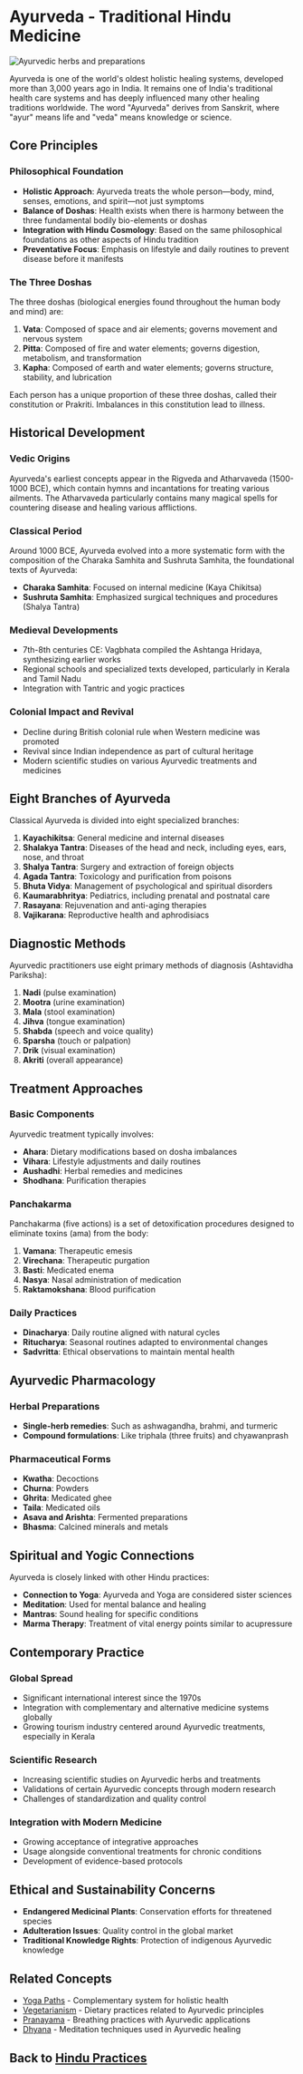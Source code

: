 # Ayurveda - Traditional Hindu Medicine

![Ayurvedic herbs and preparations](ayurveda_herbs.jpg)

Ayurveda is one of the world's oldest holistic healing systems, developed more than 3,000 years ago in India. It remains one of India's traditional health care systems and has deeply influenced many other healing traditions worldwide. The word "Ayurveda" derives from Sanskrit, where "ayur" means life and "veda" means knowledge or science.

## Core Principles

### Philosophical Foundation

- **Holistic Approach**: Ayurveda treats the whole person—body, mind, senses, emotions, and spirit—not just symptoms
- **Balance of Doshas**: Health exists when there is harmony between the three fundamental bodily bio-elements or doshas
- **Integration with Hindu Cosmology**: Based on the same philosophical foundations as other aspects of Hindu tradition
- **Preventative Focus**: Emphasis on lifestyle and daily routines to prevent disease before it manifests

### The Three Doshas

The three doshas (biological energies found throughout the human body and mind) are:

1. **Vata**: Composed of space and air elements; governs movement and nervous system
2. **Pitta**: Composed of fire and water elements; governs digestion, metabolism, and transformation
3. **Kapha**: Composed of earth and water elements; governs structure, stability, and lubrication

Each person has a unique proportion of these three doshas, called their constitution or Prakriti. Imbalances in this constitution lead to illness.

## Historical Development

### Vedic Origins

Ayurveda's earliest concepts appear in the Rigveda and Atharvaveda (1500-1000 BCE), which contain hymns and incantations for treating various ailments. The Atharvaveda particularly contains many magical spells for countering disease and healing various afflictions.

### Classical Period

Around 1000 BCE, Ayurveda evolved into a more systematic form with the composition of the Charaka Samhita and Sushruta Samhita, the foundational texts of Ayurveda:

- **Charaka Samhita**: Focused on internal medicine (Kaya Chikitsa)
- **Sushruta Samhita**: Emphasized surgical techniques and procedures (Shalya Tantra)

### Medieval Developments

- 7th-8th centuries CE: Vagbhata compiled the Ashtanga Hridaya, synthesizing earlier works
- Regional schools and specialized texts developed, particularly in Kerala and Tamil Nadu
- Integration with Tantric and yogic practices

### Colonial Impact and Revival

- Decline during British colonial rule when Western medicine was promoted
- Revival since Indian independence as part of cultural heritage
- Modern scientific studies on various Ayurvedic treatments and medicines

## Eight Branches of Ayurveda

Classical Ayurveda is divided into eight specialized branches:

1. **Kayachikitsa**: General medicine and internal diseases
2. **Shalakya Tantra**: Diseases of the head and neck, including eyes, ears, nose, and throat
3. **Shalya Tantra**: Surgery and extraction of foreign objects
4. **Agada Tantra**: Toxicology and purification from poisons
5. **Bhuta Vidya**: Management of psychological and spiritual disorders
6. **Kaumarabhritya**: Pediatrics, including prenatal and postnatal care
7. **Rasayana**: Rejuvenation and anti-aging therapies
8. **Vajikarana**: Reproductive health and aphrodisiacs

## Diagnostic Methods

Ayurvedic practitioners use eight primary methods of diagnosis (Ashtavidha Pariksha):

1. **Nadi** (pulse examination)
2. **Mootra** (urine examination)
3. **Mala** (stool examination)
4. **Jihva** (tongue examination)
5. **Shabda** (speech and voice quality)
6. **Sparsha** (touch or palpation)
7. **Drik** (visual examination)
8. **Akriti** (overall appearance)

## Treatment Approaches

### Basic Components

Ayurvedic treatment typically involves:

- **Ahara**: Dietary modifications based on dosha imbalances
- **Vihara**: Lifestyle adjustments and daily routines
- **Aushadhi**: Herbal remedies and medicines
- **Shodhana**: Purification therapies

### Panchakarma

Panchakarma (five actions) is a set of detoxification procedures designed to eliminate toxins (ama) from the body:

1. **Vamana**: Therapeutic emesis
2. **Virechana**: Therapeutic purgation
3. **Basti**: Medicated enema
4. **Nasya**: Nasal administration of medication
5. **Raktamokshana**: Blood purification

### Daily Practices

- **Dinacharya**: Daily routine aligned with natural cycles
- **Ritucharya**: Seasonal routines adapted to environmental changes
- **Sadvritta**: Ethical observations to maintain mental health

## Ayurvedic Pharmacology

### Herbal Preparations

- **Single-herb remedies**: Such as ashwagandha, brahmi, and turmeric
- **Compound formulations**: Like triphala (three fruits) and chyawanprash

### Pharmaceutical Forms

- **Kwatha**: Decoctions
- **Churna**: Powders
- **Ghrita**: Medicated ghee
- **Taila**: Medicated oils
- **Asava and Arishta**: Fermented preparations
- **Bhasma**: Calcined minerals and metals

## Spiritual and Yogic Connections

Ayurveda is closely linked with other Hindu practices:

- **Connection to Yoga**: Ayurveda and Yoga are considered sister sciences
- **Meditation**: Used for mental balance and healing
- **Mantras**: Sound healing for specific conditions
- **Marma Therapy**: Treatment of vital energy points similar to acupressure

## Contemporary Practice

### Global Spread

- Significant international interest since the 1970s
- Integration with complementary and alternative medicine systems globally
- Growing tourism industry centered around Ayurvedic treatments, especially in Kerala

### Scientific Research

- Increasing scientific studies on Ayurvedic herbs and treatments
- Validations of certain Ayurvedic concepts through modern research
- Challenges of standardization and quality control

### Integration with Modern Medicine

- Growing acceptance of integrative approaches
- Usage alongside conventional treatments for chronic conditions
- Development of evidence-based protocols

## Ethical and Sustainability Concerns

- **Endangered Medicinal Plants**: Conservation efforts for threatened species
- **Adulteration Issues**: Quality control in the global market
- **Traditional Knowledge Rights**: Protection of indigenous Ayurvedic knowledge

## Related Concepts

- [Yoga Paths](./yoga_paths.md) - Complementary system for holistic health
- [Vegetarianism](./vegetarianism.md) - Dietary practices related to Ayurvedic principles
- [Pranayama](./pranayama.md) - Breathing practices with Ayurvedic applications
- [Dhyana](./dhyana.md) - Meditation techniques used in Ayurvedic healing

## Back to [Hindu Practices](./README.md)
